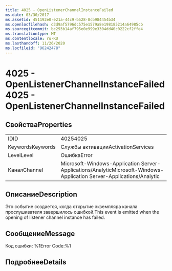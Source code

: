 ```yaml
---
title: 4025 - OpenListenerChannelInstanceFailed
ms.date: 03/30/2017
ms.assetid: 451192e0-e21a-44c9-b528-8cb984454b34
ms.openlocfilehash: d3d9af5796dc575e1579a8e198185214a64985cb
ms.sourcegitcommit: bc293b14af795e0e999e3304dd40c0222cf2ffe4
ms.translationtype: MT
ms.contentlocale: ru-RU
ms.lasthandoff: 11/26/2020
ms.locfileid: "96242478"
---
```

# <a name="4025---openlistenerchannelinstancefailed"></a><span data-ttu-id="76127-102">4025 - OpenListenerChannelInstanceFailed</span><span class="sxs-lookup"><span data-stu-id="76127-102">4025 - OpenListenerChannelInstanceFailed</span></span>

## <a name="properties"></a><span data-ttu-id="76127-103">Свойства</span><span class="sxs-lookup"><span data-stu-id="76127-103">Properties</span></span>  
  
|||  
|-|-|  
|<span data-ttu-id="76127-104">ID</span><span class="sxs-lookup"><span data-stu-id="76127-104">ID</span></span>|<span data-ttu-id="76127-105">4025</span><span class="sxs-lookup"><span data-stu-id="76127-105">4025</span></span>|  
|<span data-ttu-id="76127-106">Keywords</span><span class="sxs-lookup"><span data-stu-id="76127-106">Keywords</span></span>|<span data-ttu-id="76127-107">Службы активации</span><span class="sxs-lookup"><span data-stu-id="76127-107">ActivationServices</span></span>|  
|<span data-ttu-id="76127-108">Level</span><span class="sxs-lookup"><span data-stu-id="76127-108">Level</span></span>|<span data-ttu-id="76127-109">Ошибка</span><span class="sxs-lookup"><span data-stu-id="76127-109">Error</span></span>|  
|<span data-ttu-id="76127-110">Канал</span><span class="sxs-lookup"><span data-stu-id="76127-110">Channel</span></span>|<span data-ttu-id="76127-111">Microsoft-Windows-Application Server-Applications/Analytic</span><span class="sxs-lookup"><span data-stu-id="76127-111">Microsoft-Windows-Application Server-Applications/Analytic</span></span>|  
  
## <a name="description"></a><span data-ttu-id="76127-112">Описание</span><span class="sxs-lookup"><span data-stu-id="76127-112">Description</span></span>  

 <span data-ttu-id="76127-113">Это событие создается, когда открытие экземпляра канала прослушивателя завершилось ошибкой.</span><span class="sxs-lookup"><span data-stu-id="76127-113">This event is emitted when the opening of listener channel instance has failed.</span></span>  
  
## <a name="message"></a><span data-ttu-id="76127-114">Сообщение</span><span class="sxs-lookup"><span data-stu-id="76127-114">Message</span></span>  

 <span data-ttu-id="76127-115">Код ошибки: %1</span><span class="sxs-lookup"><span data-stu-id="76127-115">Error Code:%1</span></span>  
  
## <a name="details"></a><span data-ttu-id="76127-116">Подробнее</span><span class="sxs-lookup"><span data-stu-id="76127-116">Details</span></span>
